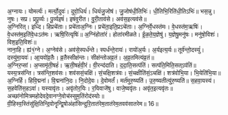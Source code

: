 

  
अ॒ग्नायः। योमर्त्यः॑। मर्त्यो॒दुवः॑। दुवो॒धियं॑। धियं॑जु॒जोष॑। जु॒जोष॑धी॒तिभिः॑। धी॒तिभि॒रिति॑धी॒तिऽभिः॑॥ भस॒न्नु। नुषः। सप्र। प्रपू॒र्व्यः। पू॒र्व्यइषं॑। इषं॑वुरीत। वु॒री॒ताव॑से। अव॑स॒इत्यव॑से॥  
अ॒ग्निरित्। इध्दि। हिप्रचे॑ताः। प्रचे॑ताअ॒ग्निः। प्रचे॑ता॒इति॒प्रऽचे॑ताः। अ॒ग्निर्वे॒धस्त॑मः। वे॒धस्त॑म॒ऋषिः॑। वे॒धस्त॑म॒इति॑वे॒धःऽत॑मः। ऋषि॒रित्यृषिः॑॥ अ॒ग्निंहोता॑रं। होता॑रमीळते। ई॒ळ॒ते॒य॒ज्ञेषु॑। य॒ज्ञेषु॒मनु॑षः। मनु॑षो॒विशः॑। विश॒इति॒विशः॑॥  
नाना॒हि। ह्य॑१॒॑ग्ने। अ॒ग्नेव॑से। अव॑से॒स्पर्ध॑न्ते। स्पर्ध॑न्ते॒रायः॑। रायो॑अ॒र्यः। अ॒र्यइत्य॒र्यः॥ तूर्व॑न्तो॒दस्युं॑। दस्यु॑मा॒यवः॑। आ॒यवो॑व्र॒तैः। व्र॒तैस्सीक्ष॑न्तः। सीक्ष॑न्तोअव्र॒तं। अ॒व्र॒तमित्य॑व्र॒तं॥  
अ॒ग्निर॒प्सां। अ॒प्सामृ॑ती॒षहं॑। ऋ॒ती॒षहं॑वी॒रं। वी॒रन्द॑दाति। द॒दा॒ति॒सत्प॑तिं। सत्प॑ति॒मिति॒सत्ऽप॑तिं॥ यस्य॒त्रस॑न्ति। त्रस॑न्ति॒शव॑सः। शव॑ससं॒चक्षि॑। सं॒चक्षि॒शत्र॑वः। सं॒चक्षीति॑सं॒ऽचक्षि॑। शत्र॑वोभि॒या। भि॒येति॑भि॒या॥  
अ॒ग्निर्हि। हिवि॒द्मना॑। वि॒द्मना॑नि॒दः। नि॒दोदे॒वः। दे॒वोमर्तं॑। मर्त॑मुरु॒ष्यति॑। उ॒रु॒ष्यतीत्यु॑रु॒ष्यति॑॥ स॒हवा॒यस्य॑। स॒हवेति॑स॒हऽवा॑। यस्यावृ॑तः। अवृ॑तोर॒यिः। र॒यिवाजे॑षु। वाजे॒ष्ववृ॑तः। अवृ॑त॒इत्यवृ॑तः॥  
अच्छा॑नोमित्रमहोदेवदे॒वानग्ने॒वोच॑स्सुम॒तिंरोद॑स्योः॥ वी॒हिस्व॒स्तिंसु॑क्षि॒तिन्दि॒वोनॄन्द्वि॒षोअंहा॑सिन्दुरि॒तात॑रेम॒तात॑रेम॒तवव॑सातरेम॥ 16॥  
